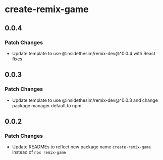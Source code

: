 # create-remix-game

## 0.0.4

### Patch Changes

- Update template to use @insidethesim/remix-dev@^0.0.4 with React fixes

## 0.0.3

### Patch Changes

- Update template to use @insidethesim/remix-dev@^0.0.3 and change package manager default to npm

## 0.0.2

### Patch Changes

- Update READMEs to reflect new package name `create-remix-game` instead of `npx remix-game`
